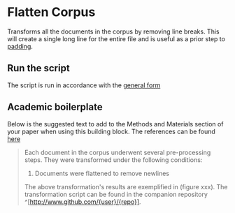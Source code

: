 # Flatten Corpus

Transforms all the documents in the corpus by removing line breaks.
This will create a single long line for the entire file and is useful as a prior step to [padding](./pad-corpus.md).

## Run the script

The script is run in accordance with the [general form](../README.md#scripts)

## Academic boilerplate

Below is the suggested text to add to the Methods and Materials section of your paper when using this building block.
The references can be found [here](./references.bib)

> Each document in the corpus underwent several pre-processing steps.
> They were transformed under the following conditions:
>
> 1. Documents were flattened to remove newlines
>
> The above transformation's results are exemplified in (figure xxx).
> The transformation script can be found in the companion repository ^[http://www.github.com/{user}/{repo}].
